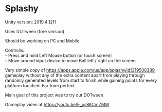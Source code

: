 # Splashy

Unity version: 2019.4.12f1

Uses DOTween (free version)

Should be working on PC and Mobile.

Controlls:
    <br/>- Press and hold Left Mouse button (or touch screen) 
    <br/>- Move around input device to move Ball left / right on the screen

Very simple copy of https://apps.apple.com/us/app/splashy/id1319500389 gameplay without any of the extra content apart from playing through randomly generated levels from start to finish while gaining points for every platform touched. Far from perfect. 

Main goal of this project was to try out DOTween.

Gameplay video at https://youtu.be/E_xs8KCmZMM
